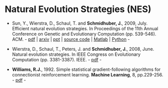 # Natural Evolution Strategies (NES)

* Sun, Y., Wierstra, D., Schaul, T. and **Schmidhuber, J.**, 2009, July. Efficient natural evolution strategies. In Proceedings of the 11th Annual Conference on Genetic and Evolutionary Computation (pp. 539-546). ACM. - [pdf](https://dl.acm.org/citation.cfm?id=1569976) | [arxiv](https://arxiv.org/pdf/1209.5853.pdf) | [ppt](http://people.idsia.ch/~sun/doc/icml09-enes-slides.pdf) | [source code](http://people.idsia.ch/~sun/enes.html) | [Matlab](http://people.idsia.ch/~sun/enes.rar) | [Python](https://github.com/pybrain/pybrain/blob/master/pybrain/optimization/distributionbased/nes.py) -

* Wierstra, D., Schaul, T., Peters, J. and **Schmidhuber, J.**, 2008, June. Natural evolution strategies. In IEEE Congress on Evolutionary Computation (pp. 3381-3387). IEEE. - [pdf](https://ieeexplore.ieee.org/abstract/document/4631255) -

* **Williams, R.J.**, 1992. Simple statistical gradient-following algorithms for connectionist reinforcement learning. **Machine Learning**, 8, pp.229-256. - [pdf](https://link.springer.com/content/pdf/10.1007/BF00992696.pdf) -

